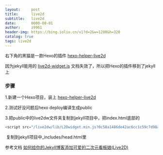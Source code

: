 ```yaml
---
layout:     post
title:      live2d
subtitle:   live2d
date:       0000-00-01
author:     z9961
header-img: https://bing.ioliu.cn/v1?d=2&w=1280&h=320
catalog: true
tags: live2d
---
```




右下角的黑猫是一款Hexo的插件 [hexo-helper-live2d](https://github.com/EYHN/hexo-helper-live2d) 

因为jekyll能用的 [live2d-widget.js](https://github.com/xiazeyu/live2d-widget.js) 文档失效了，所以把Hexo的插件移到了jekyll上



### 步骤

1.新建一个Hexo项目，装上 [hexo-helper-live2d](https://github.com/EYHN/hexo-helper-live2d) 

2.测试好没问题后hexo deploy编译生成public

3.把public中的live2dw文件夹复制到jekyll项目中，把index.html底部的

```javascript
<script src="/live2dw/lib/L2Dwidget.min.js?0c58a1486de42ac6cc1c59c7d98ae887"><	/script><script>L2Dwidget.init({"pluginRootPath":"live2dw/","pluginJsPath":"lib/","pluginModelPath":"assets/","tagMode":false,"debug":false,"model":{"jsonPath":"/live2dw/assets/hijiki.model.json"},"display":{"position":"right","width":150,"height":300},"mobile":{"show":true},"log":false});</script></body>javascript
```

​	复制到jekyll项目中_includes/head.html里



参考文档 [如何给你的Jekyll博客添加可爱的二次元看板娘(Live2D)](https://done.moe/tutorial/2018/08/11/how-to-add-cute-live2d-in-jekyll-blog/)

